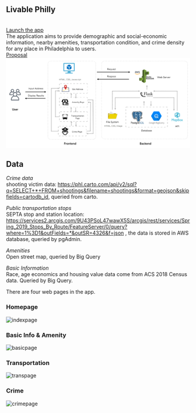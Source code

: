 ## Livable Philly
<br>[Launch the app](http://tolivablephilly-env.eba-wa279umj.us-east-1.elasticbeanstalk.com/)
<br>The application aims to provide demographic and social-economic information, nearby amenities, transportation condition, and crime density for any place in Philadelphia to users.
<br>[Proposal](https://github.com/MUSA-509/final-project-jacey-tingting/blob/main/FinalProjectProposal.md)
![webarc](https://github.com/MUSA-509/final-project-jacey-tingting/blob/main/Web_Architecture.png)

## Data

*Crime data*
<br>shooting victim data: https://phl.carto.com/api/v2/sql?q=SELECT+*+FROM+shootings&filename=shootings&format=geojson&skipfields=cartodb_id, queried from carto.

*Public transportation stops*
<br> SEPTA stop and station location: https://services2.arcgis.com/9U43PSoL47wawX5S/arcgis/rest/services/Spring_2019_Stops_By_Route/FeatureServer/0/query?where=1%3D1&outFields=*&outSR=4326&f=json , the data is stored in AWS database, queried by pgAdmin.

*Amenities*
<br> Open street map, queried by Big Query

*Basic Information*
<br>Race, age economics and housing value data come from ACS 2018 Census data. Queried by Big Query.

There are four web pages in the app.
### Homepage
![indexpage](https://github.com/imtingting/final-project-jacey-tingting/blob/main/demo/basic_amenity.gif)
### Basic Info & Amenity
![basicpage](https://github.com/imtingting/final-project-jacey-tingting/blob/main/demo/basic_amenity.gif)
### Transportation
![transpage](https://github.com/imtingting/final-project-jacey-tingting/blob/main/demo/transportation.gif)
### Crime
![crimepage](https://github.com/imtingting/final-project-jacey-tingting/blob/main/demo/crime_density.gif)

